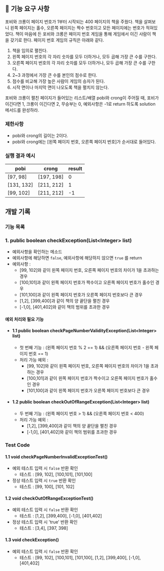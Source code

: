 ## 🚀 기능 요구 사항

포비와 크롱이 페이지 번호가 1부터 시작되는 400 페이지의 책을 주웠다. 책을 살펴보니 왼쪽 페이지는 홀수, 오른쪽 페이지는 짝수 번호이고 모든 페이지에는 번호가 적혀있었다. 책이 마음에 든 포비와 크롱은 페이지 번호 게임을 통해 게임에서 이긴 사람이 책을 갖기로 한다. 페이지 번호 게임의 규칙은 아래와 같다.

1. 책을 임의로 펼친다.
2. 왼쪽 페이지 번호의 각 자리 숫자를 모두 더하거나, 모두 곱해 가장 큰 수를 구한다.
3. 오른쪽 페이지 번호의 각 자리 숫자를 모두 더하거나, 모두 곱해 가장 큰 수를 구한다.
4. 2~3 과정에서 가장 큰 수를 본인의 점수로 한다.
5. 점수를 비교해 가장 높은 사람이 게임의 승자가 된다.
6. 시작 면이나 마지막 면이 나오도록 책을 펼치지 않는다.

포비와 크롱이 펼친 페이지가 들어있는 리스트/배열 pobi와 crong이 주어질 때, 포비가 이긴다면 1, 크롱이 이긴다면 2, 무승부는 0, 예외사항은 -1로 return 하도록 solution 메서드를 완성하라.

### 제한사항

- pobi와 crong의 길이는 2이다.
- pobi와 crong에는 [왼쪽 페이지 번호, 오른쪽 페이지 번호]가 순서대로 들어있다.

### 실행 결과 예시

| pobi | crong | result |
| --- | --- | --- |
| [97, 98] | [197, 198] | 0 |
| [131, 132] | [211, 212] | 1 |
| [99, 102] | [211, 212] | -1 |

## 개발 기록

### 기능 목록
### 1. public boolean checkException(List\<Integer> list)
- 예외사항을 확인하는 메소드
- 예외사항에 해당하면 `false`, 예외사항에 해당하지 않으면 `true` 를 return
- 예외사항 :
  - [99, 102]와 같이 왼쪽 페이지 번호, 오른쪽 페이지 번호의 차이가 1을 초과하는 경우
  - [100,101]과 같이 왼쪽 페이지 번호가 짝수이고 오른쪽 페이지 번호가 홀수인 경우
  - [101,100]과 같이 왼쪽 페이지 번호가 오른쪽 페이지 번호보다 큰 경우
  - [1,2], [399,400]과 같이 책의 양 끝단을 펼친 경우
  - [-1,0], [401,402]와 같이 책의 범위를 초과한 경우

#### 예외 처리와 필요 기능
- #### 1.1 public boolean checkPageNumberValidityException(List\<Integer> list)
  - 첫 번째 기능 : (왼쪽 페이지 번호 % 2 == 1) && (오른쪽 페이지 번호 - 왼쪽 페이지 번호 == 1)
  - 처리 가능 예외 :
      - [99, 102]와 같이 왼쪽 페이지 번호, 오른쪽 페이지 번호의 차이가 1을 초과하는 경우
      - [100,101]과 같이 왼쪽 페이지 번호가 짝수이고 오른쪽 페이지 번호가 홀수인 경우
      - [101,100]과 같이 왼쪽 페이지 번호가 오른쪽 페이지 번호보다 큰 경우
- #### 1.2 public boolean checkOutOfRangeException(List\<Integer> list)
    - 두 번째 기능 : (왼쪽 페이지 번호 > 1) && (오른쪽 페이지 번호 < 400)
    - 처리 가능 예외 :
      - [1,2], [399,400]과 같이 책의 양 끝단을 펼친 경우
      - [-1,0], [401,402]와 같이 책의 범위를 초과한 경우

### Test Code
#### 1.1 void checkPageNumberInvalidExceptionTest()
- 예외 테스트 입력 시 `false` 반환 확인
  - 테스트 : [99, 102], [100,101], [101,100]
- 정상 테스트 입력 시 `true` 반환 확인
  - 테스트 : [99, 100], [101, 102]
#### 1.2 void checkOutOfRangeExceptionTest()
- 예외 테스트 입력 시 `false` 반환 확인
  - 테스트 : [1,2], [399,400], [-1,0], [401,402]
- 정상 테스트 입력 시 'true' 반환 확인
  - 테스트 : [3,4], [397, 398]
#### 1.3 void checkException()
- 예외 테스트 입력 시 `false` 반환 확인
  - 테스트 : [99, 102], [100,101], [101,100], [1,2], [399,400], [-1,0], [401,402]
